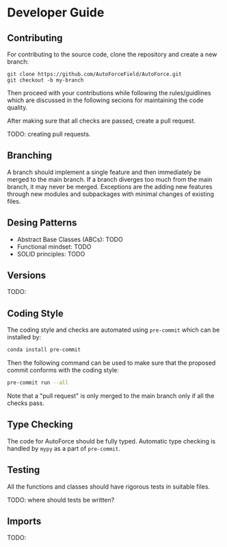 # Developer Guide



## Contributing

For contributing to the source code, clone the repository and create a new branch:
```
git clone https://github.com/AutoForceField/AutoForce.git
git checkout -b my-branch
```
Then proceed with your contributions while following the rules/guidlines which are
discussed in the following secions for maintaining the code quality.

After making sure that all checks are passed, create a pull request.

TODO: creating pull requests.



## Branching

A branch should implement a single feature and then immediately be merged to the
main branch.
If a branch diverges too much from the main branch, it may never be merged.
Exceptions are the adding new features through new modules and subpackages with
minimal changes of existing files.



## Desing Patterns

- Abstract Base Classes (ABCs): TODO
- Functional mindset: TODO
- SOLID principles: TODO



## Versions

TODO:



## Coding Style

The coding style and checks are automated using `pre-commit` which can be installed by:
```sh
conda install pre-commit
```
Then the following command can be used to make sure that the proposed commit conforms
with the coding style:
```sh
pre-commit run --all
```
Note that a "pull request" is only merged to the main branch only if all the checks pass.



## Type Checking

The code for AutoForce should be fully typed.
Automatic type checking is handled by `mypy` as a part of `pre-commit`.



## Testing

All the functions and classes should have rigorous tests in suitable files.

TODO: where should tests be written?



## Imports

TODO:
